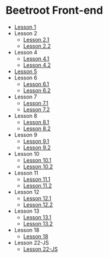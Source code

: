 # Beetroot Front-end

* [Lesson 1](https://evgeniybryzh.github.io/Lesson-01-HTML/Biography/Biography-rus/index.html)
* Lesson 2
    * [Lesson 2.1](https://evgeniybryzh.github.io/Lesson-02-HTML-TAGS/Task-1/index.html)
    * [Lesson 2.2](https://evgeniybryzh.github.io/Lesson-02-HTML-TAGS/Task-2/index_links.html)
* Lesson 4
    * [Lesson 4.1](https://evgeniybryzh.github.io/Lesson-04-CSS/01_simple/index.html)
    * [Lesson 4.2](https://evgeniybryzh.github.io/Lesson-04-CSS/02_hard/index.html)
* [Lesson 5](https://evgeniybryzh.github.io/Lesson-05-Photoshop/index.html)
* Lesson 6
    * [Lesson 6.1](https://evgeniybryzh.github.io/Lesson-06-CSS_Selectors/Task_1/index.html)
    * [Lesson 6.2](https://evgeniybryzh.github.io/Lesson-06-CSS_Selectors/Task_2/index.html)
* Lesson 7
    * [Lesson 7.1](https://evgeniybryzh.github.io/Lesson-7-CSS_Box_Model/Task_1/index.html)
    * [Lesson 7.2](https://evgeniybryzh.github.io/Lesson-7-CSS_Box_Model/Task_2/index.html)
* Lesson 8
    * [Lesson 8.1](https://evgeniybryzh.github.io/Lesson-8-FlexBox/Task_1/index.html)
    * [Lesson 8.2](https://evgeniybryzh.github.io/Lesson-8-FlexBox/Task_2/index.html)
* Lesson 9
    * [Lesson 9.1](https://evgeniybryzh.github.io/Lesson-9-Fonts/Task_1/index.html)
    * [Lesson 9.2](https://evgeniybryzh.github.io/Lesson-9-Fonts/Task_2/index.html) 
* Lesson 10
    * [Lesson 10.1](https://evgeniybryzh.github.io/Lesson-10-Position_and_transformation/Task_1/index.html)
    * [Lesson 10.2](https://evgeniybryzh.github.io/Lesson-10-Position_and_transformation/Task_2/index.html)
* Lesson 11
    * [Lesson 11.1](https://evgeniybryzh.github.io/Lesson-11-BEM/Task_1/build/index.html)
    * [Lesson 11.2](https://evgeniybryzh.github.io/Lesson-11-BEM/Task_2/build/index.html)    
* Lesson 12
    * [Lesson 12.1](https://evgeniybryzh.github.io/lesson-12-form/Task_1/build/index.html)
    * [Lesson 12.2](https://evgeniybryzh.github.io/Lesson-12-form/Task_2/build/index.html)   
 * Lesson 13
    * [Lesson 13.1](https://evgeniybryzh.github.io/Lesson-13-SVG/Task_1/build/index.html)
    * [Lesson 13.2](https://evgeniybryzh.github.io/Lesson-13-SVG/Task_2/build/index.html)
 * Lesson 18
    * [Lesson 18](https://evgeniybryzh.github.io/Lesson-18-Cahee/build/index.html)   
 * Lesson 22-JS
    * [Lesson 22-JS](https://evgeniybryzh.github.io/Lesson-22-JS/build/index.html) 
